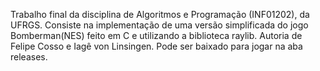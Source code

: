 Trabalho final da disciplina de Algoritmos e Programação (INF01202), da UFRGS. Consiste na implementação de uma versão simplificada do jogo Bomberman(NES) feito em C e utilizando a biblioteca raylib. Autoria de Felipe Cosso e Iagê von Linsingen.
Pode ser baixado para jogar na aba releases.
